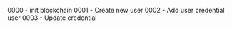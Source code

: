 0000 - init blockchain
0001 - Create new user
0002 - Add user credential user
0003 - Update credential
